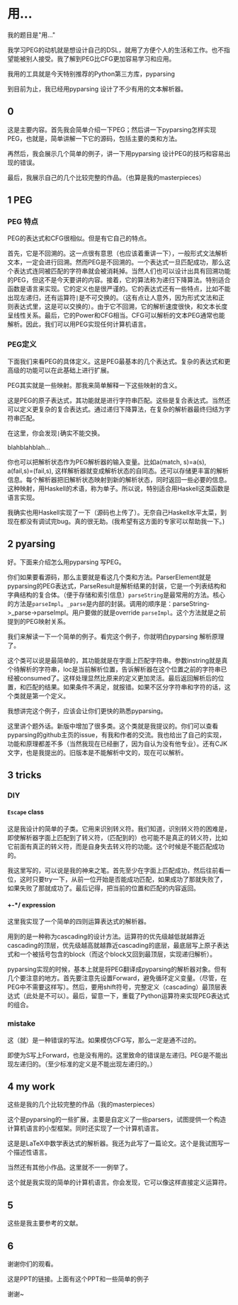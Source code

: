 # 用...

我的题目是"用..."



我学习PEG的动机就是想设计自己的DSL，就用了方便个人的生活和工作。也不指望能被别人接受。我了解到PEG比CFG更加容易学习和应用。

我用的工具就是今天特别推荐的Python第三方库，pyparsing

到目前为止，我已经用pyparsing 设计了不少有用的文本解析器。



## 0

这是主要内容。首先我会简单介绍一下PEG；然后讲一下pyparsing怎样实现PEG，也就是，简单讲解一下它的源码，包括主要的类和方法。

再然后，我会展示几个简单的例子，讲一下用pyparsing 设计PEG的技巧和容易出现的错误。

最后，我展示自己的几个比较完整的作品。（也算是我的masterpieces）



## 1 PEG

### PEG 特点

PEG的表达式和CFG很相似。但是有它自己的特点。

首先，它是不回溯的。这一点很有意思（也应该着重讲一下），一般形式文法解析文本，一定会进行回溯。然而PEG是不回溯的。一个表达式一旦匹配成功，那么这个表达式连同被匹配的字符串就会被消耗掉。当然人们也可以设计出具有回溯功能的PEG，但这不是今天要讲的内容。接着，它的算法称为递归下降算法。特别适合函数是语言来实现。它的定义也是很严谨的。它的表达式还有一些特点，比如不能出现左递归，还有运算符`|`是不可交换的。（这有点让人意外，因为形式文法和正则表达式里，这是可以交换的）。由于它不回溯，它的解析速度很快，和文本长度呈线性关系。最后，它的Power和CFG相当。CFG可以解析的文本PEG通常也能解析。因此，我们可以用PEG实现任何计算机语言。



### PEG定义

下面我们来看PEG的具体定义。这是PEG最基本的几个表达式。复杂的表达式和更高级的功能可以在此基础上进行扩展。

PEG其实就是一些映射。那我来简单解释一下这些映射的含义。



这是PEG的原子表达式，其功能就是进行字符串匹配。这些是复合表达式。当然还可以定义更复杂的复合表达式。通过递归下降算法，在复杂的解析器最终归结为字符串匹配。

在这里，你会发现`|`确实不能交换。

blahblahblah...



你也可以把解析状态作为PEG解析器的输入变量。比如a(match, s)=a(s), a(fail,s)=(fail,s), 这样解析器就变成解析状态的自同态。还可以存储更丰富的解析信息。每个解析器把旧解析状态映射到新的解析状态，同时返回一些必要的信息。这种映射，用Haskell的术语，称为单子。所以说，特别适合用Haskell这类函数是语言实现。

我确实也用Haskell实现了一下（源码也上传了）。无奈自己Haskell水平太菜，到现在都没有调试完bug。真的很无助。(我希望有这方面的专家可以帮助我一下。)



## 2 pyarsing

好。下面来介绍怎么用pyparsing 写PEG。

你们如果要看源码，那么主要就是看这几个类和方法。ParserElement就是pyparsing的PEG表达式，ParseResult是解析结果的封装，它是一个列表结构和字典结构的复合体。（便于存储和索引信息）`parseString`是最常用的方法。核心的方法是`parseImpl`。`_parse`是内部的封装。调用的顺序是：parseString->_parse->parseImpl。用户要做的就是override `parseImpl`。这个方法就是之前提到的PEG映射关系。



我们来解读一下一个简单的例子。看完这个例子，你就明白pyparsing 解析原理了。

这个类可以说是最简单的，其功能就是在字面上匹配字符串。参数instring就是真个待解析的字符串，loc是当前解析位置，告诉解析器在这个位置之前的字符串已经被consumed了。这样处理显然比原来的定义更加灵活。最后返回解析后的位置，和匹配的结果。如果条件不满足，就报错。如果不区分字符串和字符的话，这个类就是第一个定义。

我想讲完这个例子，应该会让你们更快的熟悉pyparsing。



这里讲个题外话。新版中增加了很多类。这个类就是我提议的。你们可以查看pyparsing的github主页的issue，有我和作者的交流。我也给出了自己的实现，功能和原理都差不多（当然我现在已经删了，因为自认为没有他专业）。还有CJK文字，也是我提出的。旧版本是不能解析中文的，现在可以解析。



## 3 tricks

### DIY

#### `Escape` class

这是我设计的简单的子类。它用来识别转义符。我们知道，识别转义符的困难是，即使解析器字面上匹配到了转义符，（匹配到的）也可能不是真正的转义符，比如它前面有真正的转义符，而是自身失去转义符的功能。这个时候是不能匹配成功的。

我这里写的，可以说是我的神来之笔。首先至少在字面上匹配成功，然后往前看一位，这时只要try一下，从前一位开始是否能成功匹配，如果成功了那就失败了，如果失败了那就成功了。最后记得，把当前的位置和匹配的内容返回。

#### +-*/ expression

这里我实现了一个简单的四则运算表达式的解析器。

用到的是一种称为cascading的设计方法。运算符的优先级越低就越靠近cascading的顶层，优先级越高就越靠近cascading的底层，最底层写上原子表达式和一个被括号包含的block（而这个block又回到最顶层，实现递归解析）。

pyparsing实现的时候，基本上就是将PEG翻译成pyparsing的解析器对象。但有几个要注意的地方。首先要注意先设置Forward，避免循环定义变量。（尽管，在PEG中不需要这样写）。然后，要用shift符号，完整定义（cascading）最顶层表达式（此处是不可以）。最后，留意一下，重载了Python运算符来实现PEG表达式的组合。



### mistake

这（就）是一种错误的写法。如果模仿CFG写，那么一定是通不过的。

即使为S写上Forward，也是没有用的。这里致命的错误是左递归。PEG是不能出现左递归的。（至少标准的定义是不能出现左递归的。）



## 4 my work

这些是我的几个比较完整的作品（我的masterpieces）

这个是pyparsing的一些扩展，主要是自定义了一些parsers，试图提供一个构造计算机语言的小型框架。同时还实现了一个计算机语言。

这是是LaTeX中数学表达式的解析器。我还为此写了一篇论文。这个是我试图写一个描述性语言。

当然还有其他小作品。这里就不一一例举了。



这个就是我实现的简单的计算机语言。你会发现，它可以像这样直接定义运算符。



## 5

这些是我主要参考的文献。



## 6

谢谢你们的观看。



这是PPT的链接。上面有这个PPT和一些简单的例子



谢谢~